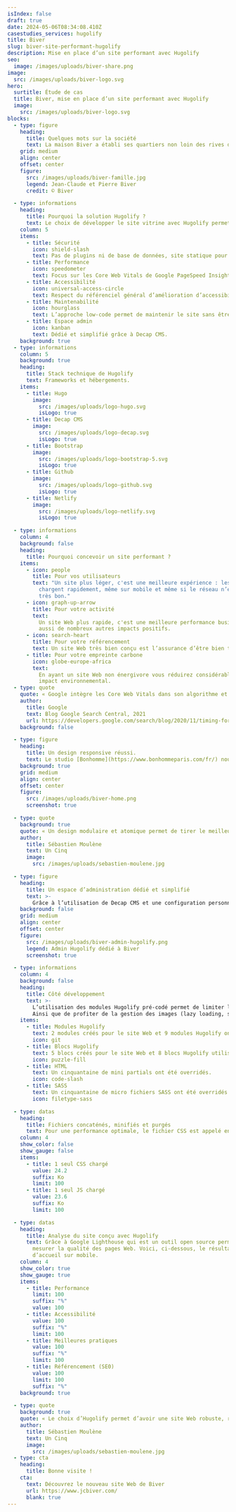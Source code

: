 ```yaml
---
isIndex: false
draft: true
date: 2024-05-06T08:34:08.410Z
casestudies_services: hugolify
title: Biver
slug: biver-site-performant-hugolify
description: Mise en place d’un site performant avec Hugolify
seo:
  image: /images/uploads/biver-share.png
image:
  src: /images/uploads/biver-logo.svg
hero:
  surtitle: Étude de cas
  title: Biver, mise en place d’un site performant avec Hugolify
  image:
    src: /images/uploads/biver-logo.svg
blocks:
  - type: figure
    heading:
      title: Quelques mots sur la société
      text: La maison Biver a établi ses quartiers non loin des rives du Lac Léman, dans le petit village suisse de Givrins entre Genève et la vallée de Joux. Sous la direction d'un duo père-fils dynamique et grâce au savoir-faire des maîtres horlogers, ils insufflent une âme à chacune des créations.
    grid: medium
    align: center
    offset: center
    figure:
      src: /images/uploads/biver-famille.jpg
      legend: Jean-Claude et Pierre Biver
      credit: © Biver

  - type: informations
    heading:
      title: Pourquoi la solution Hugolify ?
      text: Le choix de développer le site vitrine avec Hugolify permet de simplifier la conception et sa maintenabilité contrairement à un site conçu avec Wordpress, Drupal par exemple.
    column: 5
    items:
      - title: Sécurité
        icon: shield-slash
        text: Pas de plugins ni de base de données, site statique pour une approche low-code.
      - title: Performance
        icon: speedometer
        text: Focus sur les Core Web Vitals de Google PageSpeed Insight.
      - title: Accessibilité
        icon: universal-access-circle
        text: Respect du référenciel général d’amélioration d’accessibilité (RGAA).
      - title: Maintenabilité
        icon: hourglass
        text: L’approche low-code permet de maintenir le site sans être chronophage.
      - title: Espace admin
        icon: kanban
        text: Dédié et simplifié grâce à Decap CMS.
    background: true
  - type: informations
    column: 5
    background: true
    heading:
      title: Stack technique de Hugolify
      text: Frameworks et hébergements.
    items:
      - title: Hugo
        image:
          src: /images/uploads/logo-hugo.svg
          isLogo: true
      - title: Decap CMS
        image:
          src: /images/uploads/logo-decap.svg
          isLogo: true
      - title: Bootstrap
        image:
          src: /images/uploads/logo-bootstrap-5.svg
          isLogo: true
      - title: Github
        image:
          src: /images/uploads/logo-github.svg
          isLogo: true
      - title: Netlify
        image:
          src: /images/uploads/logo-netlify.svg
          isLogo: true

  - type: informations
    column: 4
    background: false
    heading:
      title: Pourquoi concevoir un site performant ?
    items:
      - icon: people
        title: Pour vos utilisateurs
        text: "Un site plus léger, c'est une meilleure expérience : les pages se
          chargent rapidement, même sur mobile et même si le réseau n’est pas
          très bon."
      - icon: graph-up-arrow
        title: Pour votre activité
        text:
          Un site Web plus rapide, c'est une meilleure performance business. Cela a
          aussi de nombreux autres impacts positifs.
      - icon: search-heart
        title: Pour votre référencement
        text: Un site Web très bien conçu est l’assurance d’être bien traité par Google
      - title: Pour votre empreinte carbone
        icon: globe-europe-africa
        text:
          En ayant un site Web non énergivore vous réduirez considérablement votre
          impact environnemental.
  - type: quote
    quote: « Google intègre les Core Web Vitals dans son algorithme et décide de mettre plus facilement en avant une page qui possède une expérience utilisateur conviviale »
    author:
      title: Google
      text: Blog Google Search Central, 2021
      url: https://developers.google.com/search/blog/2020/11/timing-for-page-experience?hl=fr
    background: false

  - type: figure
    heading:
      title: Un design responsive réussi.
      text: Le studio [Bonhomme](https://www.bonhommeparis.com/fr/) nous a fait confiance pour gérer l’entièreté du développement et intégration. de leur côté ils ont réalisé un UX/UI modulaire.
    background: true
    grid: medium
    align: center
    offset: center
    figure:
      src: /images/uploads/biver-home.png
      screenshot: true

  - type: quote
    background: true
    quote: « Un design modulaire et atomique permet de tirer le meilleur d’Hugolify. »
    author:
      title: Sébastien Moulène
      text: Un Cinq
      image:
        src: /images/uploads/sebastien-moulene.jpg

  - type: figure
    heading:
      title: Un espace d’administration dédié et simplifié
      text: >-
        Grâce à l’utilisation de Decap CMS et une configuration personnalisé.
    background: false
    grid: medium
    align: center
    offset: center
    figure:
      src: /images/uploads/biver-admin-hugolify.png
      legend: Admin Hugolify dédié à Biver
      screenshot: true

  - type: informations
    column: 4
    background: false
    heading:
      title: Côté développement
      text: >-
        L’utilisation des modules Hugolify pré-codé permet de limiter le temps passé et les erreurs éventuelles.
        Ainsi que de profiter de la gestion des images (lazy loading, srcset…).
    items:
      - title: Modules Hugolify
        text: 2 modules créés pour le site Web et 9 modules Hugolify ont été utilisés pour concevoir l’architecture du site Web.
        icon: git
      - title: Blocs Hugolify
        text: 5 blocs créés pour le site Web et 8 blocs Hugolify utilisés.
        icon: puzzle-fill
      - title: HTML
        text: Un cinquantaine de mini partials ont été overridés.
        icon: code-slash
      - title: SASS
        text: Un cinquantaine de micro fichiers SASS ont été overridés ou mergé.
        icon: filetype-sass

  - type: datas
    heading:
      title: Fichiers concaténés, minifiés et purgés
      text: Pour une performance optimale, le fichier CSS est appelé en priorité haute alors que le fichier javascript est lui en defer.
    column: 4
    show_color: false
    show_gauge: false
    items:
      - title: 1 seul CSS chargé
        value: 24.2
        suffix: Ko
        limit: 100
      - title: 1 seul JS chargé
        value: 23.6
        suffix: Ko
        limit: 100

  - type: datas
    heading:
      title: Analyse du site conçu avec Hugolify
      text: Grâce à Google Lighthouse qui est un outil open source permettant de
        mesurer la qualité des pages Web. Voici, ci-dessous, le résultat du test des Core Web Vitals de la page
        d’accueil sur mobile.
    column: 4
    show_color: true
    show_gauge: true
    items:
      - title: Performance
        limit: 100
        suffix: "%"
        value: 100
      - title: Accessibilité
        value: 100
        suffix: "%"
        limit: 100
      - title: Meilleures pratiques
        value: 100
        suffix: "%"
        limit: 100
      - title: Référencement (SE0)
        value: 100
        limit: 100
        suffix: "%"
    background: true

  - type: quote
    background: true
    quote: « Le choix d’Hugolify permet d’avoir une site Web robuste, rapide, accessible à tous et évolutif rapidement. Tout en étant pérenne et low-code »
    author:
      title: Sébastien Moulène
      text: Un Cinq
      image:
        src: /images/uploads/sebastien-moulene.jpg
  - type: cta
    heading:
      title: Bonne visite !
    cta:
      text: Découvrez le nouveau site Web de Biver
      url: https://www.jcbiver.com/
      blank: true
---
```

